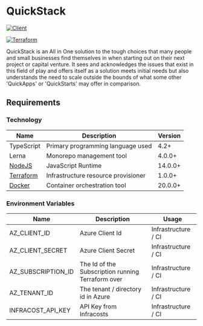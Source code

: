 # QuickStack

[![Client](https://github.com/kashw2/QuickStack/actions/workflows/client.yml/badge.svg)](https://github.com/kashw2/QuickStack/actions/workflows/client.yml)

[![Terraform](https://github.com/kashw2/QuickStack/actions/workflows/terraform.yml/badge.svg)](https://github.com/kashw2/QuickStack/actions/workflows/terraform.yml)

QuickStack is an All in One solution to the tough choices that many people and small businesses find themselves in when
starting out on their next project or capital venture. It sees and acknowledges the issues that exist in this field of
play and offers itself as a solution meets initial needs but also understands the need to scale outside the bounds of
what some other 'QuickApps' or 'QuickStarts' may offer in comparison.

## Requirements

### Technology

| Name                                   | Description                         | Version |
|----------------------------------------|-------------------------------------|---------|
| TypeScript                             | Primary programming language used   | 4.2+    |
| Lerna                                  | Monorepo management tool            | 4.0.0+  |
| [NodeJS](https://nodejs.org/en/)       | JavaScript Runtime                  | 14.0.0+ |
| [Terraform](https://www.terraform.io/) | Infrastructure resource provisioner | 1.0.0+  |
| [Docker](https://www.docker.com/)      | Container orchestration tool        | 20.0.0+ |

### Environment Variables

| Name               | Description                                       | Usage                |
|--------------------|---------------------------------------------------|----------------------|
| AZ_CLIENT_ID       | Azure Client Id                                   | Infrastructure / CI  |
| AZ_CLIENT_SECRET   | Azure Client Secret                               | Infrastructure / CI  |
| AZ_SUBSCRIPTION_ID | The Id of the Subscription running Terraform over | Infrastructure / CI  |
| AZ_TENANT_ID       | The tenant / directory id in Azure                | Infrastructure / CI  |
| INFRACOST_API_KEY  | API Key from Infracosts                           | Infrastructure / CI  |